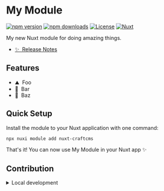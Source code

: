 <!--
Get your module up and running quickly.

Find and replace all on all files (CMD+SHIFT+F):
- Name: My Module
- Package name: nuxt-craftcms
- Description: My new Nuxt module
-->

# My Module

[![npm version][npm-version-src]][npm-version-href]
[![npm downloads][npm-downloads-src]][npm-downloads-href]
[![License][license-src]][license-href]
[![Nuxt][nuxt-src]][nuxt-href]

My new Nuxt module for doing amazing things.

- [✨ &nbsp;Release Notes](/CHANGELOG.md)
<!-- - [🏀 Online playground](https://stackblitz.com/github/your-org/nuxt-craftcms?file=playground%2Fapp.vue) -->
<!-- - [📖 &nbsp;Documentation](https://example.com) -->

## Features

<!-- Highlight some of the features your module provide here -->
- ⛰ &nbsp;Foo
- 🚠 &nbsp;Bar
- 🌲 &nbsp;Baz

## Quick Setup

Install the module to your Nuxt application with one command:

```bash
npx nuxi module add nuxt-craftcms
```

That's it! You can now use My Module in your Nuxt app ✨


## Contribution

<details>
  <summary>Local development</summary>
  
  ```bash
  # Install dependencies
  npm install
  
  # Generate type stubs
  npm run dev:prepare
  
  # Develop with the playground
  npm run dev
  
  # Build the playground
  npm run dev:build
  
  # Run ESLint
  npm run lint
  
  # Run Vitest
  npm run test
  npm run test:watch
  
  # Release new version
  npm run release
  ```

</details>


<!-- Badges -->
[npm-version-src]: https://img.shields.io/npm/v/nuxt-craftcms/latest.svg?style=flat&colorA=020420&colorB=00DC82
[npm-version-href]: https://npmjs.com/package/nuxt-craftcms

[npm-downloads-src]: https://img.shields.io/npm/dm/nuxt-craftcms.svg?style=flat&colorA=020420&colorB=00DC82
[npm-downloads-href]: https://npmjs.com/package/nuxt-craftcms

[license-src]: https://img.shields.io/npm/l/nuxt-craftcms.svg?style=flat&colorA=020420&colorB=00DC82
[license-href]: https://npmjs.com/package/nuxt-craftcms

[nuxt-src]: https://img.shields.io/badge/Nuxt-020420?logo=nuxt.js
[nuxt-href]: https://nuxt.com
